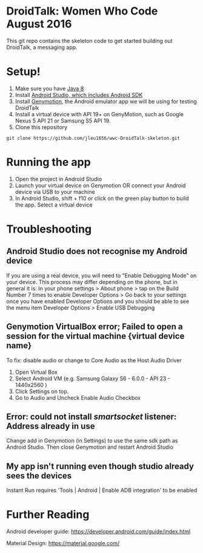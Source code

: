 # DroidTalk: Women Who Code August 2016
This git repo contains the skeleton code to get started building out DroidTalk, a messaging app.

# Setup! 
1. Make sure you have [Java 8](http://www.oracle.com/technetwork/java/javase/downloads/jdk8-downloads-2133151.html) 
2. Install [Android Studio, which includes Android SDK](https://developer.android.com/studio/index.html)
3. Install [Genymotion](https://www.genymotion.com/), the Android emulator app we will be using for testing DroidTalk
4. Install a virtual device with API 19+ on GenyMotion, such as Google Nexus 5 API 21 or Samsung S5 API 19. 
5. Clone this repository 
```
git clone https://github.com/jleu1656/wwc-DroidTalk-skeleton.git
```

# Running the app 
1. Open the project in Android Studio
2. Launch your virtual device on Genymotion OR connect your Android device via USB to your machine
3. In Android Studio, shift + f10 or click on the green play button to build the app. Select a virtual device

# Troubleshooting 
## Android Studio does not recognise my Android device 
If you are using a real device, you will need to "Enable Debugging Mode" on your device. This process may differ depending on the phone, but in general it is: In your phone settings > About phone > tap on the Build Number 7 times to enable Developer Options > Go back to your settings once you have enabled Developer Options and you should be able to see the menu item Developer Options > Enable USB Debugging

## Genymotion VirtualBox error; Failed to open a session for the virtual machine {virtual device name}
To fix: disable audio or change to Core Audio as the Host Audio Driver	
1.	Open Virtual Box
2.	Select Android VM (e.g. Samsung Galaxy S6 - 6.0.0 - API 23 - 1440x2560 )
3.	Click Settings on top.	
4.	Go to Audio and Uncheck Enable Audio Checkbox

## Error: could not install *smartsocket* listener: Address already in use
Change add in Genymotion (in Settings) to use the same sdk path as Android Studio. Then close Genymotion and restart Android Studio 

## My app isn't running even though studio already sees the devices 
Instant Run requires 'Tools | Android | Enable ADB integration' to be enabled

# Further Reading
Android developer guide: https://developer.android.com/guide/index.html

Material Design: https://material.google.com/ 
